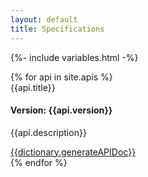 ```yaml
---
layout: default
title: Specifications
---
```

{%- include variables.html -%}
<div class="row">
    {% for api in site.apis %}
    <div class="col-lg-4">
            <div class="card bg-secondary mb-3" style="max-width: 20rem;">
              <div class="card-header"><i class="fa {{api.icon}} px-lg-2" aria-hidden="true"></i>{{api.title}}</div>
              <div class="card-body">
                <h4 class="card-title">Version: {{api.version}}</h4>
                <p class="card-text">{{api.description}}</p>
                <a href="{{api.url}}" class="btn btn-secondary">{{dictionary.generateAPIDoc}}</a>
              </div>
        </div>
    </div>
    {% endfor %}
</div>